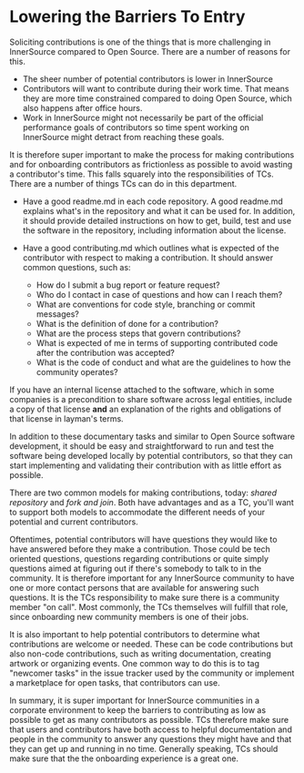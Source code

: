# Lowering the Barriers To Entry

Soliciting contributions is one of the things that is more challenging in
InnerSource compared to Open Source. There are a number of reasons for this.

- The sheer number of potential contributors is lower in InnerSource
- Contributors will want to contribute during their work time. That means
  they are more time constrained compared to doing Open Source, which also
  happens after office hours.
- Work in InnerSource might not necessarily be part of the official 
  performance goals of contributors so time spent working on InnerSource might
  detract from reaching these goals.

It is therefore super important to make the process for making contributions
and for onboarding contributors as frictionless as possible to avoid wasting a
contributor's time. This falls squarely into the responsibilities of TCs. There
are a number of things TCs can do in this department.

- Have a good readme.md in each code repository. A good readme.md explains
  what's in the repository and what it can be used for. In addition, it should
  provide detailed instructions on how to get, build, test and use the software in
  the repository, including information about the license.
- Have a good contributing.md which outlines what is expected of the
  contributor with respect to making a contribution. It should answer common
  questions, such as:

    - How do I submit a bug report or feature request?
    - Who do I contact in case of questions and how can I reach them?
    - What are conventions for code style, branching or commit messages?
    - What is the definition of done for a contribution?
    - What are the process steps that govern contributions?
    - What is expected of me in terms of supporting contributed code after
      the contribution was accepted?
    - What is the code of conduct and what are the guidelines to how the
      community operates?

If you have an internal license attached to the software, which in some
companies is a precondition to share software across legal entities, include a copy
of that license **and** an explanation of the rights and obligations of that
license in layman's terms.
  
In addition to these documentary tasks and similar to Open Source software 
development, it should be easy and straightforward to run and test the software
being developed locally by potential contributors, so that they can start
implementing and validating their contribution with as little effort as
possible.

There are two common models for making contributions, today: 
_shared repository_ and _fork and join_. Both have advantages and as a TC, 
you'll want to support both models to accommodate the different needs of your
potential and current contributors.

Oftentimes, potential contributors will have questions they would like to
have answered before they make a contribution. Those could be tech oriented
questions, questions regarding contributions or quite simply questions aimed at
figuring out if there's somebody to talk to in the community. It is therefore 
important for any InnerSource community to have one or more contact persons
that are available for answering such questions. It is the TCs responsibility
to make sure there is a community member "on call". Most commonly, the TCs
themselves will fulfill that role, since onboarding new community members is
one of their jobs.

It is also important to help potential contributors
to determine what contributions are welcome or needed. These can be code
contributions but also non-code contributions, such as writing documentation,
creating artwork or organizing events. One common way to do this is to tag
"newcomer tasks" in the issue tracker used by the community or implement a
marketplace for open tasks, that contributors can use.

In summary, it is super important for InnerSource communities in a corporate
environment to keep the barriers to contributing as low as possible to get as
many contributors as possible. TCs therefore make sure that users and
contributors have both access to helpful documentation and people in the
community to answer any questions they might have and that they can get up
and running in no time. Generally speaking, TCs should make sure that the
the onboarding experience is a great one.
